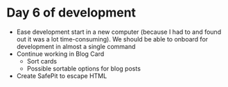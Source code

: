 # Day 6 of development

- Ease development start in a new computer (because I had to and found out it was a lot time-consuming). We should be able to onboard for development in almost a single command
- Continue working in Blog Card
  - Sort cards
  - Possible sortable options for blog posts
- Create SafePit to escape HTML

